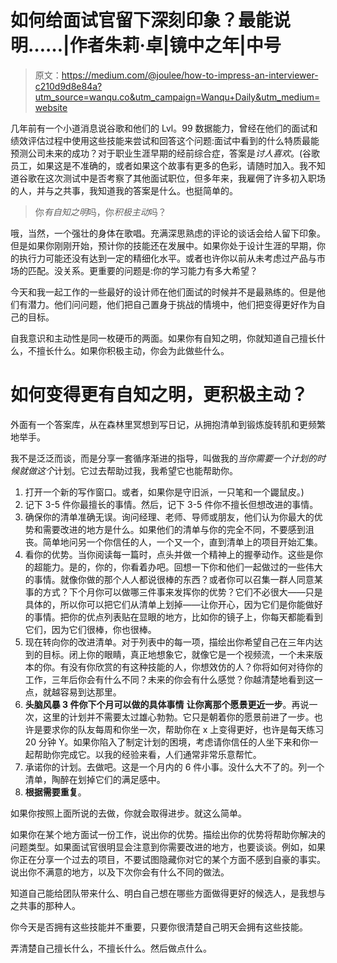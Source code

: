 # 如何给面试官留下深刻印象？最能说明……|作者朱莉·卓|镜中之年|中号

> 原文：<https://medium.com/@joulee/how-to-impress-an-interviewer-c210d9d8e84a?utm_source=wanqu.co&utm_campaign=Wanqu+Daily&utm_medium=website>

几年前有一个小道消息说谷歌和他们的 Lvl。99 数据能力，曾经在他们的面试和绩效评估过程中使用这些技能来尝试和回答这个问题:面试中看到的什么特质最能预测公司未来的成功？对于职业生涯早期的经前综合症，答案是*讨人喜欢*。(谷歌员工，如果这是不准确的，或者如果这个故事有更多的色彩，请随时加入。我不知道谷歌在这次测试中是否考察了其他面试职位，但多年来，我雇佣了许多初入职场的人，并与之共事，我知道我的答案是什么。也挺简单的。

> 你*有自知之明*吗，你*积极主动*吗？

哦，当然，一个强壮的身体在歌唱。充满深思熟虑的评论的谈话会给人留下印象。但是如果你刚刚开始，预计你的技能还在发展中。如果你处于设计生涯的早期，你的执行力可能还没有达到一定的精细化水平。或者也许你以前从未考虑过产品与市场的匹配。没关系。更重要的问题是:你的学习能力有多大希望？

今天和我一起工作的一些最好的设计师在他们面试的时候并不是最熟练的。但是他们有潜力。他们问问题，他们把自己置身于挑战的情境中，他们把变得更好作为自己的目标。

自我意识和主动性是同一枚硬币的两面。如果你有自知之明，你就知道自己擅长什么，不擅长什么。如果你积极主动，你会为此做些什么。



# 如何变得更有自知之明，更积极主动？

外面有一个答案库，从在森林里冥想到写日记，从拥抱清单到锻炼旋转肌和更频繁地举手。

我不是泛泛而谈，而是分享一套循序渐进的指导，叫做我的*当你需要一个计划的时候就做这个*计划。它过去帮助过我，我希望它也能帮助你。

1.  打开一个新的写作窗口。或者，如果你是守旧派，一只笔和一个鼹鼠皮。)
2.  记下 3-5 件你最擅长的事情。然后，记下 3-5 件你不擅长但想改进的事情。
3.  确保你的清单准确无误。询问经理、老师、导师或朋友，他们认为你最大的优势和需要改进的地方是什么。如果他们的清单与你的完全不同，不要感到沮丧。简单地问另一个你信任的人，一个又一个，直到清单上的项目开始汇集。
4.  看你的优势。当你阅读每一篇时，点头并做一个精神上的握拳动作。这些是你的超能力。是的，你的，你看着办吧。回想一下你和他们一起做过的一些伟大的事情。就像你做的那个人人都说很棒的东西？或者你可以召集一群人同意某事的方式？下个月你可以做哪三件事来发挥你的优势？它们不必很大——只是具体的，所以你可以把它们从清单上划掉——让你开心，因为它们是你能做好的事情。把你的优点列表贴在显眼的地方，比如你的镜子上，你每天都能看到它们，因为它们很棒，你也很棒。
5.  现在转向你的改进清单。对于列表中的每一项，描绘出你希望自己在三年内达到的目标。闭上你的眼睛，真正地想象它，就像它是一个视频流，一个未来版本的你。有没有你欣赏的有这种技能的人，你想效仿的人？你将如何对待你的工作，三年后你会有什么不同？未来的你会有什么感觉？你越清楚地看到这一点，就越容易到达那里。
6.  **头脑风暴 3 件你下个月可以做的具体事情** **让你离那个愿景更近一步**。再说一次，这里的计划并不需要太过雄心勃勃。它只是朝着你的愿景前进了一步。也许是要求你的队友每周和你坐一次，帮助你在 x 上变得更好，也许是每天练习 20 分钟 Y。如果你陷入了制定计划的困境，考虑请你信任的人坐下来和你一起帮助你完成它。以我的经验来看，人们通常非常乐意帮忙。
7.  承诺你的计划。去做吧。这是一个月内的 6 件小事。没什么大不了的。列一个清单，陶醉在划掉它们的满足感中。
8.  **根据需要重复**。



如果你按照上面所说的去做，你就会取得进步。就这么简单。

如果你在某个地方面试一份工作，说出你的优势。描绘出你的优势将帮助你解决的问题类型。如果面试官很明显会注意到你需要改进的地方，也要谈谈。例如，如果你正在分享一个过去的项目，不要试图隐藏你对它的某个方面不感到自豪的事实。说出你不满意的地方，以及下次你会有什么不同的做法。

知道自己能给团队带来什么、明白自己想在哪些方面做得更好的候选人，是我想与之共事的那种人。

你今天是否拥有这些技能并不重要，只要你很清楚自己明天会拥有这些技能。

弄清楚自己擅长什么，不擅长什么。然后做点什么。